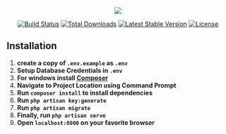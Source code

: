 <p align="center"><img src="https://laravel.com/assets/img/components/logo-laravel.svg"></p>

<p align="center">
<a href="https://travis-ci.org/laravel/framework"><img src="https://travis-ci.org/laravel/framework.svg" alt="Build Status"></a>
<a href="https://packagist.org/packages/laravel/framework"><img src="https://poser.pugx.org/laravel/framework/d/total.svg" alt="Total Downloads"></a>
<a href="https://packagist.org/packages/laravel/framework"><img src="https://poser.pugx.org/laravel/framework/v/stable.svg" alt="Latest Stable Version"></a>
<a href="https://packagist.org/packages/laravel/framework"><img src="https://poser.pugx.org/laravel/framework/license.svg" alt="License"></a>
</p>

## Installation 
1. __create a copy of `.env.example` as `.env`__
2. __Setup Database Credentials in `.env`__
3. __For windows install <a href="https://www.google.com/search?q=composer+download&oq=composer+download&aqs=chrome..69i57.6153j0j7&sourceid=chrome&ie=UTF-8">Composer</a>__
4. __Navigate to Project Location using Command Prompt__
5. __Run `composer install` to install dependencies__
6. __Run  `php artisan key:generate`__
7. __Run `php artisan migrate`__
8. __Finally, run  `php artisan serve`__
9. __Open `localhost:8000` on your favorite browser__


